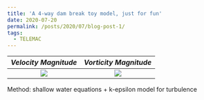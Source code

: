 ```yaml
---
title: 'A 4-way dam break toy model, just for fun'
date: 2020-07-20
permalink: /posts/2020/07/blog-post-1/
tags:
  - TELEMAC
---
```



*Velocity Magnitude* | *Vorticity Magnitude*
:---:|:---:
![](/images/vel.gif) | ![](/images/vor.gif)


Method: shallow water equations + k-epsilon model for turbulence